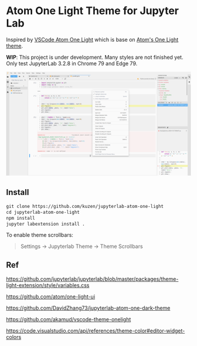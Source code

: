 # Atom One Light Theme for Jupyter Lab

Inspired by [VSCode Atom One Light](https://github.com/akamud/vscode-theme-onelight) which is base on [Atom's One Light theme](https://github.com/atom/one-light-syntax).

**WIP**: This project is under development. Many styles are not finished yet. Only test JupyterLab 3.2.8 in Chrome 79 and Edge 79.

![screenshot](./img/screenshot.png)

## Install

```shell
git clone https://github.com/kuzen/jupyterlab-atom-one-light
cd jupyterlab-atom-one-light
npm install
jupyter labextension install .
```

To enable theme scrollbars:  

> Settings -> Jupyterlab Theme -> Theme Scrollbars


## Ref  

<https://github.com/jupyterlab/jupyterlab/blob/master/packages/theme-light-extension/style/variables.css>

<https://github.com/atom/one-light-ui>

<https://github.com/DavidZhang73/jupyterlab-atom-one-dark-theme>

<https://github.com/akamud/vscode-theme-onelight>

<https://code.visualstudio.com/api/references/theme-color#editor-widget-colors>

